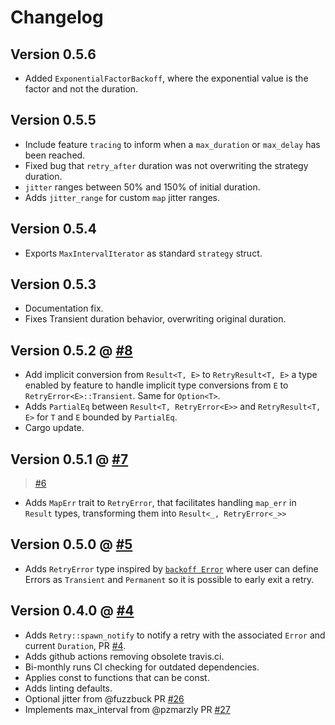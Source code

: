 # Changelog

## Version 0.5.6
- Added `ExponentialFactorBackoff`, where the exponential value is the factor and not the duration.

## Version 0.5.5

- Include feature `tracing` to inform when a `max_duration` or `max_delay` has been reached.
- Fixed bug that `retry_after` duration was not overwriting the strategy duration.
- `jitter` ranges between 50% and 150% of initial duration.
- Adds `jitter_range` for custom `map` jitter ranges.

## Version 0.5.4

- Exports `MaxIntervalIterator` as standard `strategy` struct.

## Version 0.5.3

- Documentation fix.
- Fixes Transient duration behavior, overwriting original duration.


## Version 0.5.2 @ [#8](https://github.com/naomijub/tokio-retry/pull/8)

- Add implicit conversion from `Result<T, E>` to `RetryResult<T, E>` a type enabled by feature to handle implicit type conversions from `E` to `RetryError<E>::Transient`. Same for `Option<T>`.
- Adds `PartialEq` between  `Result<T, RetryError<E>>` and `RetryResult<T, E>` for `T` and `E` bounded by `PartialEq`.
- Cargo update.

## Version 0.5.1 @ [#7](https://github.com/naomijub/tokio-retry/pull/7)
> [#6](https://github.com/naomijub/tokio-retry/pull/6)

- Adds `MapErr` trait to `RetryError`, that facilitates handling `map_err` in `Result` types, transforming them into `Result<_, RetryError<_>>`

## Version 0.5.0 @ [#5](https://github.com/naomijub/tokio-retry/pull/5)

- Adds `RetryError` type inspired by [`backoff Error`](https://docs.rs/backoff/latest/backoff/enum.Error.html) where user can define Errors as `Transient` and `Permanent` so it is possible to early exit a retry. 

## Version 0.4.0 @ [#4](https://github.com/naomijub/tokio-retry/pull/4)

- Adds `Retry::spawn_notify` to notify a retry with the associated `Error` and current `Duration`, PR [#4](https://github.com/naomijub/tokio-retry/pull/4).
- Adds github actions removing obsolete travis.ci.
- Bi-monthly runs CI checking for outdated dependencies.
- Applies const to functions that can be const.
- Adds linting defaults.
- Optional jitter from @fuzzbuck PR [#26](https://github.com/srijs/rust-tokio-retry/pull/26)
- Implements max_interval from @pzmarzly PR [#27](https://github.com/srijs/rust-tokio-retry/pull/27)